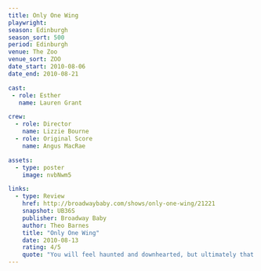 ```yaml
---
title: Only One Wing
playwright:
season: Edinburgh
season_sort: 500
period: Edinburgh
venue: The Zoo
venue_sort: ZOO
date_start: 2010-08-06
date_end: 2010-08-21

cast:
 - role: Esther
   name: Lauren Grant

crew:
  - role: Director
    name: Lizzie Bourne
  - role: Original Score
    name: Angus MacRae

assets:
  - type: poster
    image: nvbNwm5

links:
  - type: Review
    href: http://broadwaybaby.com/shows/only-one-wing/21221
    snapshot: UB36S
    publisher: Broadway Baby
    author: Theo Barnes
    title: "Only One Wing"
    date: 2010-08-13
    rating: 4/5
    quote: "You will feel haunted and downhearted, but ultimately that valuable glimmer of hope lets you carry on your day quite fulfilled. "
---
```


